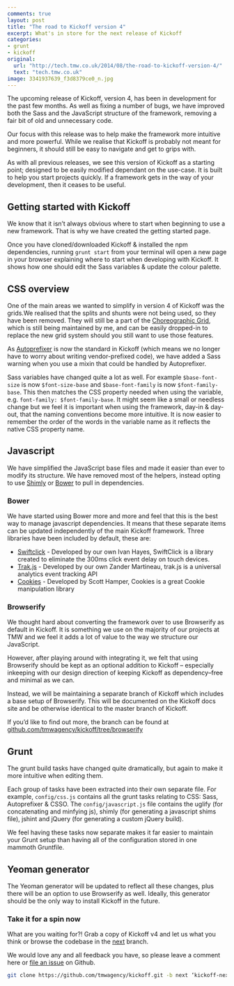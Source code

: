 ```yaml
---
comments: true
layout: post
title: "The road to Kickoff version 4"
excerpt: What's in store for the next release of Kickoff
categories:
- grunt
- kickoff
original:
  url: "http://tech.tmw.co.uk/2014/08/the-road-to-kickoff-version-4/"
  text: "tech.tmw.co.uk"
image: 3341937639_f3d8379ce0_n.jpg
---
```

The upcoming release of Kickoff, version 4, has been in development for the past few months. As well as fixing a number of bugs, we have improved both the Sass and the JavaScript structure of the framework, removing a fair bit of old and unnecessary code.

Our focus with this release was to help make the framework more intuitive and more powerful. While we realise that Kickoff is probably not meant for beginners, it should still be easy to navigate and get to grips with.

As with all previous releases, we see this version of Kickoff as a starting point; designed to be easily modified dependant on the use-case.  It is built to help you start projects quickly.  If a framework gets in the way of your development, then it ceases to be useful.

## Getting started with Kickoff
We know that it isn’t always obvious where to start when beginning to use a new framework.  That is why we have created the getting started page.

Once you have cloned/downloaded Kickoff & installed the npm dependencies, running `grunt start` from your terminal will open a new page in your browser explaining where to start when developing with Kickoff. It shows how one should edit the Sass variables & update the colour palette.

## CSS overview

One of the main areas we wanted to simplify in version 4 of Kickoff was the grids.We realised that the splits and shunts were not being used, so they have been removed. They will still be a part of the [Choreographic Grid](https://github.com/mrmartineau/Choreographic-Grid), which is still being maintained by me, and can be easily dropped-in to replace the new grid system should you still want to use those features.

As [Autoprefixer](https://github.com/nDmitry/grunt-autoprefixer) is now the standard in Kickoff (which means we no longer have to worry about writing vendor-prefixed code), we have added a Sass warning when you use a mixin that could be handled by Autoprefixer.

Sass variables have changed quite a lot as well. For example `$base-font-size` is now `$font-size-base` and `$base-font-family` is now `$font-family-base`. This then matches the CSS property needed when using the variable, e.g. `font-family: $font-family-base`. It might seem like a small or needless change but we feel it is important when using the framework, day-in & day-out, that the naming conventions become more intuitive. It is now easier to remember the order of the words in the variable name as it reflects the native CSS property name.

## Javascript
We have simplified the JavaScript base files and made it easier than ever to modify its structure. We have removed most of the helpers, instead opting to use [Shimly](https://github.com/nicbell/Shimly) or [Bower](http://bower.io) to pull in dependencies.

### Bower
We have started using Bower more and more and feel that this is the best way to manage javascript dependencies. It means that these separate items can be updated independently of the main Kickoff framework. Three libraries have been included by default, these are:

* [Swiftclick](https://github.com/tmwagency/swiftclick) - Developed by our own Ivan Hayes, SwiftClick is a library created to eliminate the 300ms click event delay on touch devices.
* [Trak.js](https://github.com/tmwagency/trak.js) - Developed by our own Zander Martineau, trak.js is a universal analytics event tracking API
* [Cookies](https://github.com/ScottHamper/Cookies/) - Developed by Scott Hamper, Cookies is a great Cookie manipulation library

### Browserify
We thought hard about converting the framework over to use Browserify as default in Kickoff.  It is something we use on the majority of our projects at TMW and we feel it adds a lot of value to the way we structure our JavaScript.

However, after playing around with integrating it, we felt that using Browserify should be kept as an optional addition to Kickoff – especially inkeeping with our design direction of keeping Kickoff as dependency–free and minimal as we can.

Instead, we will be maintaining a separate branch of Kickoff which includes a base setup of Browserify.  This will be documented on the Kickoff docs site and be otherwise identical to the master branch of Kickoff.

If you’d like to find out more, the branch can be found at [github.com/tmwagency/kickoff/tree/browserify](https://github.com/tmwagency/kickoff/tree/browserify)

## Grunt
The grunt build tasks have changed quite dramatically, but again to make it more intuitive when editing them.

Each group of tasks have been extracted into their own separate file. For example, `config/css.js` contains all the grunt tasks relating to CSS: Sass, Autoprefixer & CSSO. The `config/javascript.js` file contains the uglify (for concatenating and minfying js), shimly (for generating a javascript shims file), jshint and jQuery (for generating a custom jQuery build).

We feel having these tasks now separate makes it far easier to maintain your Grunt setup than having all of the configuration stored in one mammoth Gruntfile.

## Yeoman generator
The Yeoman generator will be updated to reflect all these changes, plus there will be an option to use Browserify as well. Ideally, this generator should be the only way to install Kickoff in the future.

### Take it for a spin now

What are you waiting for?! Grab a copy of Kickoff v4 and let us what you think or browse the codebase in the [next](https://github.com/tmwagency/kickoff/tree/next) branch.

We would love any and all feedback you have, so please leave a comment here or [file an issue](https://github.com/tmwagency/kickoff/issues/new) on Github.

```sh
git clone https://github.com/tmwagency/kickoff.git -b next ‘kickoff-next’
```
